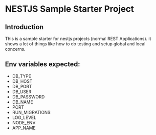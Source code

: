 # NESTJS Sample Starter Project

## Introduction

This is a sample starter for nestjs projects (normal REST Applications).
it shows a lot of things like how to do testing and setup global and local concerns.


## Env variables expected:

- DB_TYPE
- DB_HOST
- DB_PORT
- DB_USER
- DB_PASSWORD
- DB_NAME
- PORT
- RUN_MIGRATIONS
- LOG_LEVEL
- NODE_ENV
- APP_NAME



